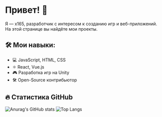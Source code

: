 # Привет! 👋

Я — x165, разработчик с интересом к созданию игр и веб-приложений. На этой странице вы найдёте мои проекты.

## 🛠️ Мои навыки:
- 💻 JavaScript, HTML, CSS
- ⚛️ React, Vue.js
- 🎮 Разработка игр на Unity
- 🛠️ Open-Source контрибьютор

## 🔥 Статистика GitHub
![Anurag's GitHub stats](https://github-readme-stats.vercel.app/api?username=retrojan&show_icons=true&theme=radical)
![Top Langs](https://github-readme-stats.vercel.app/api/top-langs/?username=retrojan&layout=compact)


